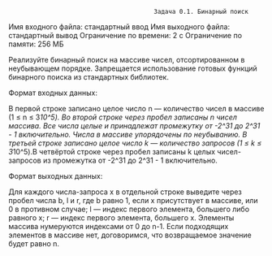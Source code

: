                                             Задача 0.1. Бинарный поиск
    
Имя входного файла: стандартный ввод
Имя выходного файла: стандартный вывод
Ограничение по времени: 2 с
Ограничение по памяти: 256 МБ
        
Реализуйте бинарный поиск на массиве чисел, отсортированном в неубывающем порядке.
Запрещается использование готовых функций бинарного поиска из стандартных библиотек.

Формат входных данных:

В первой строке записано целое число n — количество чисел в массиве (1 ≤ n ≤ 3*10^5).
Во второй строке через пробел записаны n чисел массива. Все числа целые и принадлежат промежутку от -2^31 до 2^31 - 1 включительно. Числа в массиве упорядочены по неубыванию.
В третьей строке записано целое число k — количество запросов (1 ≤ k ≤ 3*10^5).В четвёртой строке через пробел записаны k целых чисел-запросов из промежутка от -2^31 до 2^31 - 1 включительно.

Формат выходных данных:

Для каждого числа-запроса x в отдельной строке выведите через пробел числа b, l и r, где b равно 1, если x присутствует в массиве, или 0 в противном случае; l — индекс первого элемента, большего либо равного x; r — индекс первого элемента, большего x. Элементы массива нумеруются индексами от 0 до n-1.
Если подходящих элементов в массиве нет, договоримся, что возвращаемое значение будет равно n.